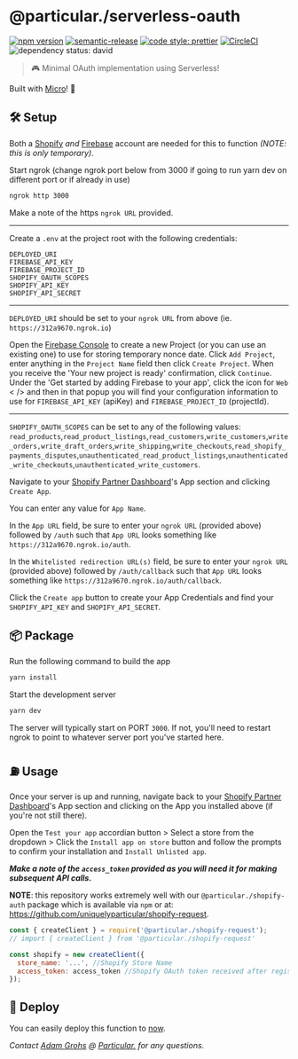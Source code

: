 # @particular./serverless-oauth

[![npm version](https://img.shields.io/npm/v/@particular./serverless-oauth.svg)](https://www.npmjs.com/package/@particular./serverless-oauth) [![semantic-release](https://img.shields.io/badge/%20%20%F0%9F%93%A6%F0%9F%9A%80-semantic--release-e10079.svg)](https://github.com/semantic-release/semantic-release) [![code style: prettier](https://img.shields.io/badge/code_style-prettier-ff69b4.svg)](https://github.com/prettier/prettier) [![CircleCI](https://img.shields.io/circleci/project/github/uniquelyparticular/serverless-oauth.svg?label=circleci)](https://circleci.com/gh/uniquelyparticular/serverless-oauth)
![dependency status: david](https://img.shields.io/david/uniquelyparticular/serverless-oauth.svg)

> 🎮 Minimal OAuth implementation using Serverless!

Built with [Micro](https://github.com/zeit/micro)! 🤩

## 🛠 Setup

Both a [Shopify](https://shopify.com) _and_ [Firebase](https://firebase.google.com) account are needed for this to function _(NOTE: this is only temporary)_.

Start ngrok (change ngrok port below from 3000 if going to run yarn dev on different port or if already in use)

```bash
ngrok http 3000
```

Make a note of the https `ngrok URL` provided.

---

Create a `.env` at the project root with the following credentials:

```dosini
DEPLOYED_URI
FIREBASE_API_KEY
FIREBASE_PROJECT_ID
SHOPIFY_OAUTH_SCOPES
SHOPIFY_API_KEY
SHOPIFY_API_SECRET
```

---

`DEPLOYED_URI` should be set to your `ngrok URL` from above (ie. `https://312a9670.ngrok.io`)

Open the [Firebase Console](https://console.firebase.google.com) to create a new Project (or you can use an existing one) to use for storing temporary nonce date. Click `Add Project`, enter anything in the `Project Name` field then click `Create Project`. When you receive the 'Your new project is ready' confirmation, click `Continue`. Under the 'Get started by adding Firebase to your app', click the icon for `Web` < /> and then in that popup you will find your configuration information to use for `FIREBASE_API_KEY` (apiKey) and `FIREBASE_PROJECT_ID` (projectId).

---

`SHOPIFY_OAUTH_SCOPES` can be set to any of the following values: `read_products`,`read_product_listings`,`read_customers`,`write_customers`,`write_orders,write_draft_orders`,`write_shipping`,`write_checkouts`,`read_shopify_payments_disputes`,`unauthenticated_read_product_listings`,`unauthenticated_write_checkouts`,`unauthenticated_write_customers`.

Navigate to your [Shopify Partner Dashboard](https://partners.shopify.com/<<PartnerId>>/apps)'s App section and clicking `Create App`.

You can enter any value for `App Name`.

In the `App URL` field, be sure to enter your `ngrok URL` (provided above) followed by `/auth` such that `App URL` looks something like `https://312a9670.ngrok.io/auth`.

In the `Whitelisted redirection URL(s)` field, be sure to enter your `ngrok URL` (provided above) followed by `/auth/callback` such that `App URL` looks something like `https://312a9670.ngrok.io/auth/callback`.

Click the `Create app` button to create your App Credentials and find your `SHOPIFY_API_KEY` and `SHOPIFY_API_SECRET`.

## 📦 Package

Run the following command to build the app

```bash
yarn install
```

Start the development server

```bash
yarn dev
```

The server will typically start on PORT `3000`. If not, you'll need to restart ngrok to point to whatever server port you've started here.

## ⛽️ Usage

Once your server is up and running, navigate back to your [Shopify Partner Dashboard](https://partners.shopify.com/<<PartnerId>>/apps)'s App section and clicking on the App you installed above (if you're not still there).

Open the `Test your app` accordian button > Select a store from the dropdown > Click the `Install app on store` button and follow the prompts to confirm your installation and `Install Unlisted app`.

**_Make a note of the `access_token` provided as you will need it for making subsequent API calls._**

**NOTE**: this repository works extremely well with our `@particular./shopify-auth` package which is available via `npm` or at:
https://github.com/uniquelyparticular/shopify-request.

```js
const { createClient } = require('@particular./shopify-request');
// import { createClient } from '@particular./shopify-request'

const shopify = new createClient({
  store_name: '...', //Shopify Store Name
  access_token: access_token //Shopify OAuth token received after registering as Public App and installing to Store above
});
```

## 🚀 Deploy

You can easily deploy this function to [now](https://now.sh).

_Contact [Adam Grohs](https://www.linkedin.com/in/adamgrohs/) @ [Particular.](https://uniquelyparticular.com) for any questions._
